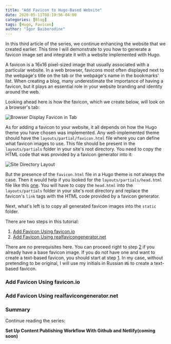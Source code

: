 ```yaml
---
title: "Add Favicon to Hugo-Based Website"
date: 2020-05-11T08:19:56-04:00
categories: [Blog]
tags: [Hugo, Favicon]
author: "Igor Baiborodine"
---
```


In this third article of the series, we continue enhancing the website that we created earlier. This time I will demonstrate to you how to generate a favicon image set and integrate it with a website implemented with Hugo.

<!--more-->

A favicon is a 16x16 pixel-sized image that usually associated with a particular website. In a web browser, favicons most often displayed next to the webpage's title on the tab or the webpage's name in the bookmarks' list. When creating a blog, many underestimate the importance of having a favicon, but it plays an essential role in your website branding and identity around the web.

Looking ahead here is how the favicon, which we create below, will look on a browser's tab:

![Browser Display Favicon in Tab](/img/content/article/add-favicon-to-hugo-based-website/prod-display-favicon.png)

As for adding a favicon to your website, it all depends on how the Hugo theme you have chosen was implemented. Any well-implemented theme should have the `layouts/partial/favicon.html` file where you can define what favicon images to use. This file should be present in the `layouts/partials` folder in your site's root directory. You need to copy the HTML code that was provided by a favicon generator into it:

![Site Directory Layout](/img/content/article/add-favicon-to-hugo-based-website/site-directory-layout.png)

But the presence of the `favicon.html` file in a Hugo theme is not always the case. Then it would help if you looked for the `layouts/partials/head.html` file like this [one](https://github.com/lxndrblz/anatole/blob/master/layouts/partials/head.html). You will have to copy the `head.html` into the `layouts/partials` folder in your site's root directory and replace the favicon's `link` tags with the HTML code provided by a favicon generator.

Next, what's left is to copy all generated favicon images into the `static` folder.

There are two steps in this tutorial:

1. [Add Favicon Using favicon.io](#add-favicon-using-faviconio)
2. [Add Favicon Using realfavicongenerator.net](#add-favicon-using-realfavicongeneratornet)

There are no prerequisites here. You can proceed right to step [2](#add-favicon-using-realfavicongeneratornet) if you already have a base favicon image. If you do not have one and want to create a text-based favicon, you should start at step [1](#add-favicon-using-faviconio). In my case, without pretending to be original, I will use my initials in Russian `ИБ` to create a text-based favicon.

### Add Favicon Using favicon.io

### Add Favicon Using realfavicongenerator.net

### Summary

Continue reading the series:

**Set Up Content Publishing Workflow With Github and Netlify(coming soon)**
